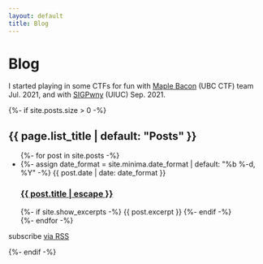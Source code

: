 ```yaml
---
layout: default
title: Blog
---
```

# Blog

I started playing in some CTFs for fun with [Maple Bacon](https://ubcctf.github.io/) (UBC CTF) team Jul. 2021, 
and with [SIGPwny](://sigpwny.com/) (UIUC) Sep. 2021.

<p>
{%- if site.posts.size > 0 -%}
<h2 class="post-list-heading">{{ page.list_title | default: "Posts" }}</h2>
<ul class="post-list">
  {%- for post in site.posts -%}
  <li>
    {%- assign date_format = site.minima.date_format | default: "%b %-d, %Y" -%}
    <span class="post-meta">{{ post.date | date: date_format }}</span>
    <h3>
      <a class="post-link" href="{{ post.url | relative_url }}">
        {{ post.title | escape }}
      </a>
    </h3>
    {%- if site.show_excerpts -%}
      {{ post.excerpt }}
    {%- endif -%}
  </li>
  {%- endfor -%}
</ul>

<p class="rss-subscribe">subscribe <a href="{{ "/feed.xml" | relative_url }}">via RSS</a></p>
{%- endif -%}
<p>
